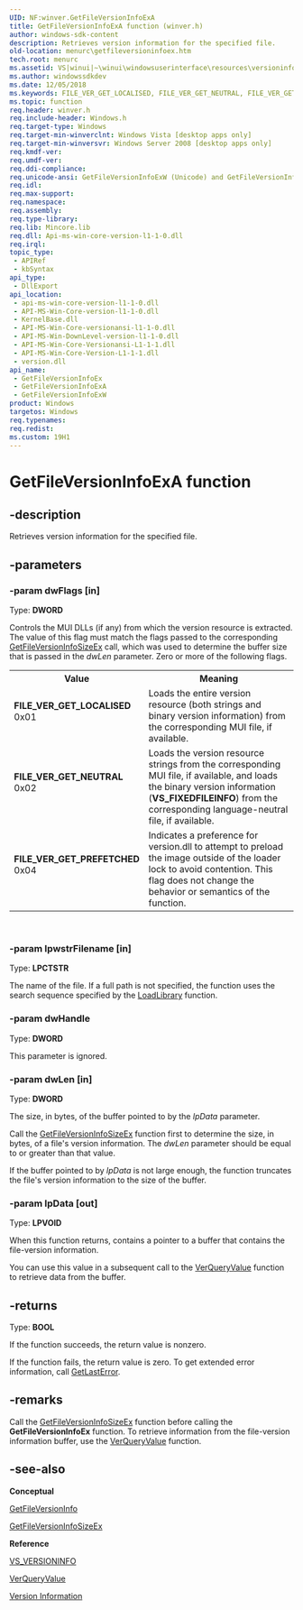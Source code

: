 ```yaml
---
UID: NF:winver.GetFileVersionInfoExA
title: GetFileVersionInfoExA function (winver.h)
author: windows-sdk-content
description: Retrieves version information for the specified file.
old-location: menurc\getfileversioninfoex.htm
tech.root: menurc
ms.assetid: VS|winui|~\winui\windowsuserinterface\resources\versioninformation\versioninformationreference\versioninformationfunctions\getfileversioninfoex.htm
ms.author: windowssdkdev
ms.date: 12/05/2018
ms.keywords: FILE_VER_GET_LOCALISED, FILE_VER_GET_NEUTRAL, FILE_VER_GET_PREFETCHED, GetFileVersionInfoEx, GetFileVersionInfoEx function [Menus and Other Resources], GetFileVersionInfoExA, GetFileVersionInfoExW, _win32_GetFileVersionInfoEx, _win32_getfileversioninfoex_cpp, menurc.getfileversioninfoex, winui._win32_getfileversioninfoex, winver/GetFileVersionInfoEx, winver/GetFileVersionInfoExA, winver/GetFileVersionInfoExW
ms.topic: function
req.header: winver.h
req.include-header: Windows.h
req.target-type: Windows
req.target-min-winverclnt: Windows Vista [desktop apps only]
req.target-min-winversvr: Windows Server 2008 [desktop apps only]
req.kmdf-ver: 
req.umdf-ver: 
req.ddi-compliance: 
req.unicode-ansi: GetFileVersionInfoExW (Unicode) and GetFileVersionInfoExA (ANSI)
req.idl: 
req.max-support: 
req.namespace: 
req.assembly: 
req.type-library: 
req.lib: Mincore.lib
req.dll: Api-ms-win-core-version-l1-1-0.dll
req.irql: 
topic_type:
 - APIRef
 - kbSyntax
api_type:
 - DllExport
api_location:
 - api-ms-win-core-version-l1-1-0.dll
 - API-MS-Win-Core-version-l1-1-0.dll
 - KernelBase.dll
 - API-MS-Win-Core-versionansi-l1-1-0.dll
 - API-MS-Win-DownLevel-version-l1-1-0.dll
 - API-MS-Win-Core-Versionansi-L1-1-1.dll
 - API-MS-Win-Core-Version-L1-1-1.dll
 - version.dll
api_name:
 - GetFileVersionInfoEx
 - GetFileVersionInfoExA
 - GetFileVersionInfoExW
product: Windows
targetos: Windows
req.typenames: 
req.redist: 
ms.custom: 19H1
---
```


# GetFileVersionInfoExA function


## -description


Retrieves version information for the specified file.


## -parameters




### -param dwFlags [in]

Type: <b>DWORD</b>

Controls the MUI DLLs (if any) from which the version resource is extracted. The value of this flag must match the flags passed to the corresponding <a href="https://docs.microsoft.com/windows/desktop/api/winver/nf-winver-getfileversioninfosizeexa">GetFileVersionInfoSizeEx</a> call, which was used to determine the buffer size that is passed in the <i>dwLen</i> parameter. Zero or more of the following flags.

<table>
<tr>
<th>Value</th>
<th>Meaning</th>
</tr>
<tr>
<td width="40%"><a id="FILE_VER_GET_LOCALISED"></a><a id="file_ver_get_localised"></a><dl>
<dt><b>FILE_VER_GET_LOCALISED</b></dt>
<dt>0x01</dt>
</dl>
</td>
<td width="60%">
Loads the entire version resource (both strings and binary version information) from the corresponding MUI file, if available.

</td>
</tr>
<tr>
<td width="40%"><a id="FILE_VER_GET_NEUTRAL"></a><a id="file_ver_get_neutral"></a><dl>
<dt><b>FILE_VER_GET_NEUTRAL</b></dt>
<dt>0x02</dt>
</dl>
</td>
<td width="60%">
Loads the version resource strings from the corresponding MUI file, if available, and loads the binary version information (<b>VS_FIXEDFILEINFO</b>) from the corresponding language-neutral file, if available. 

</td>
</tr>
<tr>
<td width="40%"><a id="FILE_VER_GET_PREFETCHED"></a><a id="file_ver_get_prefetched"></a><dl>
<dt><b>FILE_VER_GET_PREFETCHED</b></dt>
<dt>0x04</dt>
</dl>
</td>
<td width="60%">
Indicates a preference for version.dll to attempt to preload the image outside of the loader lock to avoid contention.  This flag does not change the behavior or semantics of the function.

</td>
</tr>
</table>
 


### -param lpwstrFilename [in]

Type: <b>LPCTSTR</b>

The name of the file. If a full path is not specified, the function uses the search sequence specified by the <a href="https://docs.microsoft.com/windows/desktop/api/libloaderapi/nf-libloaderapi-loadlibrarya">LoadLibrary</a> function.


### -param dwHandle

Type: <b>DWORD</b>

This parameter is ignored.


### -param dwLen [in]

Type: <b>DWORD</b>

The size, in bytes, of the buffer pointed to by the <i>lpData</i> parameter. 

                    

Call the <a href="https://docs.microsoft.com/windows/desktop/api/winver/nf-winver-getfileversioninfosizeexa">GetFileVersionInfoSizeEx</a> function first to determine the size, in bytes, of a file's version information. The <i>dwLen</i> parameter should be equal to or greater than that value.

If the buffer pointed to by <i>lpData</i> is not large enough, the function truncates the file's version information to the size of the buffer.


### -param lpData [out]

Type: <b>LPVOID</b>

When this function returns, contains a pointer to a buffer that contains the file-version information.

You can use this value in a subsequent call to the <a href="https://docs.microsoft.com/windows/desktop/api/winver/nf-winver-verqueryvaluea">VerQueryValue</a> function to retrieve data from the buffer.
          


## -returns



Type: <b>BOOL</b>

If the function succeeds, the return value is nonzero.

If the function fails, the return value is zero. To get extended error information, call <a href="https://docs.microsoft.com/windows/desktop/api/errhandlingapi/nf-errhandlingapi-getlasterror">GetLastError</a>.




## -remarks



Call the <a href="https://docs.microsoft.com/windows/desktop/api/winver/nf-winver-getfileversioninfosizeexa">GetFileVersionInfoSizeEx</a> function before calling the <b>GetFileVersionInfoEx</b> function. To retrieve information from the file-version information buffer, use the <a href="https://docs.microsoft.com/windows/desktop/api/winver/nf-winver-verqueryvaluea">VerQueryValue</a> function.
      




## -see-also




<b>Conceptual</b>



<a href="https://docs.microsoft.com/windows/desktop/api/winver/nf-winver-getfileversioninfoa">GetFileVersionInfo</a>



<a href="https://docs.microsoft.com/windows/desktop/api/winver/nf-winver-getfileversioninfosizeexa">GetFileVersionInfoSizeEx</a>



<b>Reference</b>



<a href="https://docs.microsoft.com/windows/desktop/menurc/vs-versioninfo">VS_VERSIONINFO</a>



<a href="https://docs.microsoft.com/windows/desktop/api/winver/nf-winver-verqueryvaluea">VerQueryValue</a>



<a href="https://docs.microsoft.com/windows/desktop/menurc/version-information">Version Information</a>
 

 

